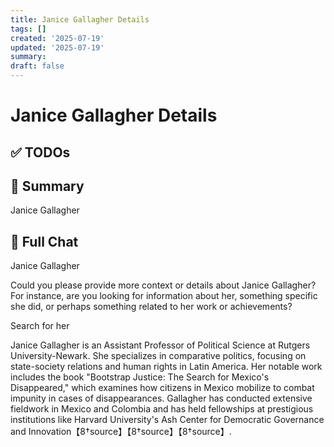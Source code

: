 ```yaml
---
title: Janice Gallagher Details
tags: []
created: '2025-07-19'
updated: '2025-07-19'
summary:
draft: false
---
```


# Janice Gallagher Details

## ✅ TODOs


## 📌 Summary
Janice Gallagher

## 🧠 Full Chat


Janice Gallagher 



Could you please provide more context or details about Janice Gallagher? For instance, are you looking for information about her, something specific she did, or perhaps something related to her work or achievements?

Search for her

Janice Gallagher is an Assistant Professor of Political Science at Rutgers University-Newark. She specializes in comparative politics, focusing on state-society relations and human rights in Latin America. Her notable work includes the book "Bootstrap Justice: The Search for Mexico's Disappeared," which examines how citizens in Mexico mobilize to combat impunity in cases of disappearances. Gallagher has conducted extensive fieldwork in Mexico and Colombia and has held fellowships at prestigious institutions like Harvard University's Ash Center for Democratic Governance and Innovation【8†source】【8†source】【8†source】.
